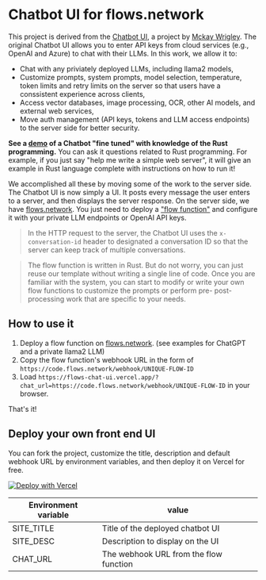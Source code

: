 # Chatbot UI for flows.network

This project is derived from the [Chatbot UI](https://github.com/mckaywrigley/chatbot-ui), a project by [Mckay Wrigley](https://twitter.com/mckaywrigley). The original Chatbot UI allows you to enter API keys from cloud services (e.g., OpenAI and Azure) to chat with their LLMs. In this work, we allow it to:

* Chat with any priviately deployed LLMs, including llama2 models,
* Customize prompts, system prompts, model selection, temperature, token limits and retry limits on the server so that users have a conssistent experience across clients,
* Access vector databases, image processing, OCR, other AI models, and external web services,
* Move auth management (API keys, tokens and LLM access endpoints) to the server side for better security.

**See a [demo](https://bit.ly/learn_rust) of a Chatbot "fine tuned" with knowledge of the Rust programming.** You can ask it questions related to Rust programming. For example, if you just say "help me write a simple web server", it will give an example in Rust language complete with instructions on how to run it!

We accomplished all these by moving some of the work to the server side. The Chatbot UI is now simply a UI. It posts every message the user enters to a server, and then displays the server response. On the server side, we have [flows.network](https://flows.network/). You just need to deploy a ["flow function"](https://docs.flows.network/docs/getting-started-developer/hello-world) and configure it with your private LLM endpoints or OpenAI API keys.

> In the HTTP request to the server, the Chatbot UI uses the `x-conversation-id` header to designated a conversation ID so that the server can keep track of multiple conversations.

> The flow function is written in Rust. But do not worry, you can just reuse our template without writing a single line of code. Once you are familiar with the system, you can start to modify or write your own flow functions to customize the prompts or perform pre- post-processing work that are specific to your needs.

## How to use it

1. Deploy a flow function on [flows.network](https://flows.network/). (see examples for ChatGPT and a private llama2 LLM)
2. Copy the flow function's webhook URL in the form of `https://code.flows.network/webhook/UNIQUE-FLOW-ID`
3. Load `https://flows-chat-ui.vercel.app/?chat_url=https://code.flows.network/webhook/UNIQUE-FLOW-ID` in your browser.

That's it!

## Deploy your own front end UI

You can fork the project, customize the title, description and default webhook URL by environment variables, and then deploy it on Vercel for free.

[![Deploy with Vercel](https://vercel.com/button)](https://vercel.com/new/clone?repository-url=https%3A%2F%2Fgithub.com%2Fflows-network%2Fchatbot-ui&env=SITE_TITLE,SITE_DESC,CHAT_URL)

Environment variable | value                                  |
-------------------- | -------------------------------------- |
SITE_TITLE           | Title of the deployed chatbot UI       |
SITE_DESC            | Description to display on the UI       |
CHAT_URL             | The webhook URL from the flow function |


